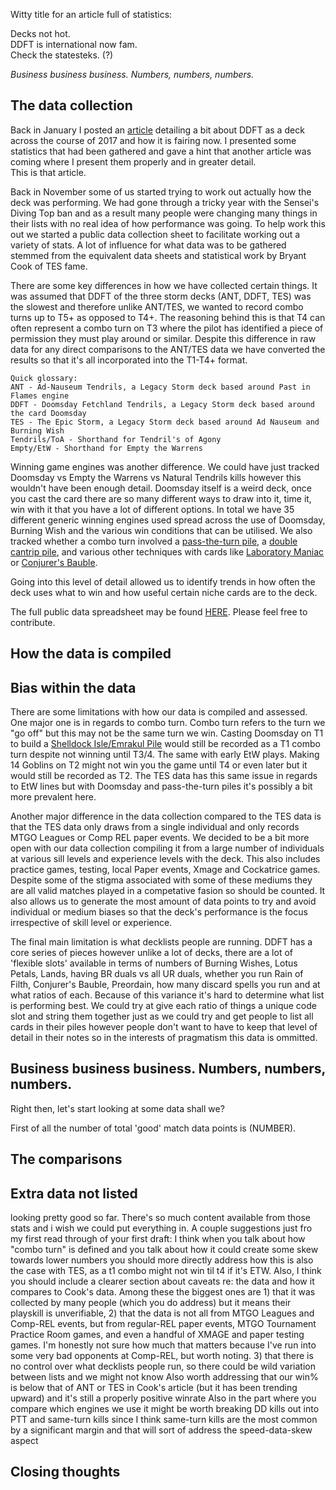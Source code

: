 Witty title for an article full of statistics:

Decks not hot.  
DDFT is international now fam.  
Check the statesteks. (?)

*Business business business. Numbers, numbers, numbers.*

## The data collection

Back in January I posted an [article](URL) detailing a bit about DDFT as a deck 
across the course of 2017 and how it is fairing now. I presented some
statistics that had been gathered and gave a hint that another article
was coming where I present them properly and in greater detail.  
This is that article.

Back in November some of us started trying to work out actually how the deck
was performing. We had gone through a tricky year with the Sensei's Diving Top ban and as a
result many people were changing many things in their lists with no real
idea of how performance was going. To help work this out we started a public
data collection sheet to facilitate working out a variety of stats. A lot
of influence for what data was to be gathered stemmed from the equivalent data
sheets and statistical work by Bryant Cook of TES fame. 

There are some key differences in how we have collected certain things. It
was assumed that DDFT of the three storm decks (ANT, DDFT, TES) was the slowest
and therefore unlike ANT/TES, we wanted to record combo turns up to T5+ as opposed
to T4+. The reasoning behind this is that T4 can often represent a combo turn on
T3 where the pilot has identified a piece of permission they must play around or similar.
Despite this difference in raw data for any direct comparisons to the ANT/TES data 
we have converted the results so that it's all incorporated into the T1-T4+ format.

```
Quick glossary:
ANT - Ad-Nauseum Tendrils, a Legacy Storm deck based around Past in Flames engine
DDFT - Doomsday Fetchland Tendrils, a Legacy Storm deck based around the card Doomsday
TES - The Epic Storm, a Legacy Storm deck based around Ad Nauseum and Burning Wish
Tendrils/ToA - Shorthand for Tendril's of Agony
Empty/EtW - Shorthand for Empty the Warrens
```

Winning game engines was another difference. We could have just tracked Doomsday
vs Empty the Warrens vs Natural Tendrils kills however this wouldn't have been enough detail.
Doomsday itself is a weird deck, once you cast the card there are so many different ways 
to draw into it, time it, win with it that you have a lot of different options.
In total we have 35 different generic winning engines used spread across the use of Doomsday, 
Burning Wish and the various win conditions that can be utilised. We also tracked whether
a combo turn involved a [pass-the-turn pile](URL), a [double cantrip pile](URL), and various
other techniques with cards like [Laboratory Maniac](URL) or [Conjurer's Bauble](URL).

Going into this level of detail allowed us to identify trends in how often the deck uses
what to win and how useful certain niche cards are to the deck.

The full public data spreadsheet may be found [HERE](URL). Please feel free to 
contribute.

## How the data is compiled

## Bias within the data

There are some limitations with how our data is compiled and assessed. One major one is
in regards to combo turn. Combo turn refers to the turn we "go off" but this may not be the same
turn we win. Casting Doomsday on T1 to build a [Shelldock Isle/Emrakul Pile](URL) would still
be recorded as a T1 combo turn despite not winning until T3/4. The same with early EtW plays. 
Making 14 Goblins on T2 might not win you the game until T4 or even later but it would still
be recorded as T2. The TES data has this same issue in regards to EtW lines but with Doomsday and
pass-the-turn piles it's possibly a bit more prevalent here.

Another major difference in the data collection compared to the TES data is that the TES data 
only draws from a single individual and only records MTGO Leagues or Comp REL paper events. We
decided to be a bit more open with our data collection compiling it from a large number of 
individuals at various sill levels and experience levels with the deck. This also includes practice
games, testing, local Paper events, Xmage and Cockatrice games. Despite some of the stigma associated
with some of these mediums they are all valid matches played in a competative fasion so should be counted.
It also allows us to generate the most amount of data points to try and avoid individual or medium biases
so that the deck's performance is the focus irrespective of skill level or experience.

The final main limitation is what decklists people are running. DDFT has a core series of pieces however
unlike a lot of decks, there are a lot of 'flexible slots' available in terms of numbers of Burning Wishes,
Lotus Petals, Lands, having BR duals vs all UR duals, whether you run Rain of Filth, Conjurer's Bauble,
Preordain, how many discard spells you run and at what ratios of each. Because of this variance
it's hard to determine what list is performing best. We could try at give each ratio of things a unique
code slot and string them together just as we could try and get people to list all cards in their piles
however people don't want to have to keep that level of detail in their notes so in the interests of
pragmatism this data is ommitted.


## Business business business. Numbers, numbers, numbers.

Right then, let's start looking at some data shall we?

First of all the number of total 'good' match data points is (NUMBER).

## The comparisons

## Extra data not listed

looking pretty good so far. There's so much content available from those stats and i wish we could put everything in. A couple suggestions just fro my first read through of your first draft:
I think when you talk about how "combo turn" is defined and you talk about how it could create some skew towards lower numbers you should more directly address how this is also the case with TES, as a t1 combo might not win til t4 if it's ETW.
Also, I think you should include a clearer section about caveats re: the data and how it compares to Cook's data. Among these the biggest ones are  1) that it was collected by many people (which you do address) but it means their playskill is unverifiable, 2) that the data is not all from MTGO Leagues and Comp-REL events, but from regular-REL paper events, MTGO Tournament Practice Room games, and even a handful of XMAGE and paper testing games. I'm honestly not sure how much that matters because I've run into some very bad opponents at Comp-REL, but worth noting. 3) that there is no control over what decklists people run, so there could be wild variation between lists and we might not know
Also worth addressing that our win% is below that of ANT or TES in Cook's article (but it has been trending upward)
and it's still a properly positive winrate
Also in the part where you compare which engines we use it might be worth breaking DD kills out into PTT and same-turn kills
since I think same-turn kills are the most common by a significant margin and that will sort of address the speed-data-skew aspect

## Closing thoughts
